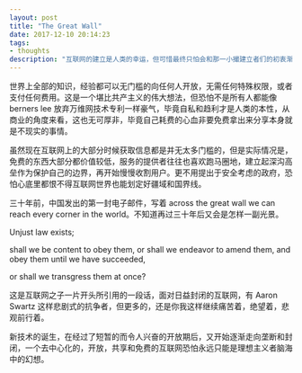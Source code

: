 ```yaml
---
layout: post
title: "The Great Wall"
date: 2017-12-10 20:14:23
tags:
- thoughts
description: "互联网的建立是人类的幸运，但可惜最终只怕会和那一小撮建立者们的初衷渐行渐远。"
---
```


世界上全部的知识，经验都可以无门槛的向任何人开放，无需任何特殊权限，或者支付任何费用。这是一个堪比共产主义的伟大想法，但恐怕不是所有人都能像 berners lee 放弃万维网技术专利一样豪气，毕竟自私和趋利才是人类的本性，从商业的角度来看，这也无可厚非，毕竟自己耗费的心血非要免费拿出来分享本身就是不现实的事情。

虽然现在互联网上的大部分时候获取信息都是并无太多门槛的，但是实际情况是，免费的东西大部分都价值较低，服务的提供者往往也喜欢跑马圈地，建立起深沟高垒作为保护自己的边界，再开始慢慢收割用户。更不用提出于安全考虑的政府，恐怕心底里都恨不得互联网世界也能划定好疆域和国界线。

三十年前，中国发出的第一封电子邮件，写着 across the great wall we can reach every corner in the world。不知道再过三十年后又会是怎样一副光景。

Unjust law exists;

shall we be content to obey them,
or shall we endeavor to amend them,
and obey them until we have succeeded,

or shall we transgress them at once?

这是互联网之子一片开头所引用的一段话，面对日益封闭的互联网，有 Aaron Swartz 这样悲剧式的抗争者，但更多的，还是你我这样继续痛苦着，绝望着，悲观前行着。

新技术的诞生，在经过了短暂的而令人兴奋的开放期后，又开始逐渐走向垄断和封闭，一个去中心化的，开放，共享和免费的互联网恐怕永远只能是理想主义者脑海中的幻想。



